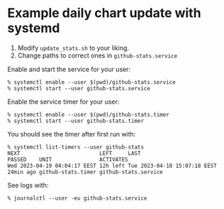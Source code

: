 # Example daily chart update with systemd

1. Modify `update_stats.sh` to your liking.
2. Change paths to correct ones in `github-stats.service`

Enable and start the service for your user:

    % systemctl enable --user $(pwd)/github-stats.service
    % systemctl start --user github-stats.service

Enable the service timer for your user:

    % systemctl enable --user $(pwd)/github-stats.timer
    % systemctl start --user github-stats.timer

You should see the timer after first run with:

```shell
% systemctl list-timers --user github-stats
NEXT                         LEFT     LAST                         PASSED    UNIT               ACTIVATES           
Wed 2023-04-19 04:04:17 EEST 12h left Tue 2023-04-18 15:07:18 EEST 24min ago github-stats.timer github-stats.service
```

See logs with:

    % journalctl --user -eu github-stats.service
